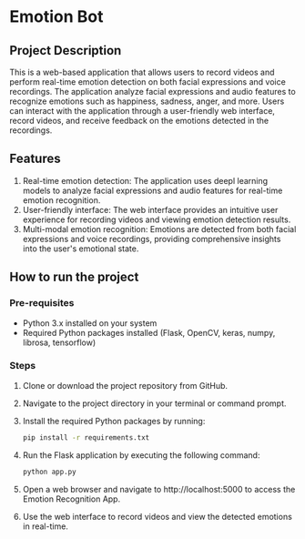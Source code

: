 # Emotion Bot
## Project Description
This is a web-based application that allows users to record videos and perform real-time emotion detection on both facial expressions and voice recordings. The application analyze facial expressions and audio features to recognize emotions such as happiness, sadness, anger, and more. Users can interact with the application through a user-friendly web interface, record videos, and receive feedback on the emotions detected in the recordings.

## Features
1. Real-time emotion detection: The application uses deepl learning models to analyze facial expressions and audio features for real-time emotion recognition.
2. User-friendly interface: The web interface provides an intuitive user experience for recording videos and viewing emotion detection results.
3. Multi-modal emotion recognition: Emotions are detected from both facial expressions and voice recordings, providing comprehensive insights into the user's emotional state.

## How to run the project
### Pre-requisites
<ul>
  <li>Python 3.x installed on your system</li>
  <li>Required Python packages installed (Flask, OpenCV, keras, numpy, librosa, tensorflow)</li>
</ul>

### Steps
1. Clone or download the project repository from GitHub.
2. Navigate to the project directory in your terminal or command prompt.
3. Install the required Python packages by running:
   
   ```bash
   pip install -r requirements.txt
   ```
4. Run the Flask application by executing the following command:

   ```bash
   python app.py
   ```
5. Open a web browser and navigate to http://localhost:5000 to access the Emotion Recognition App.
6. Use the web interface to record videos and view the detected emotions in real-time.
